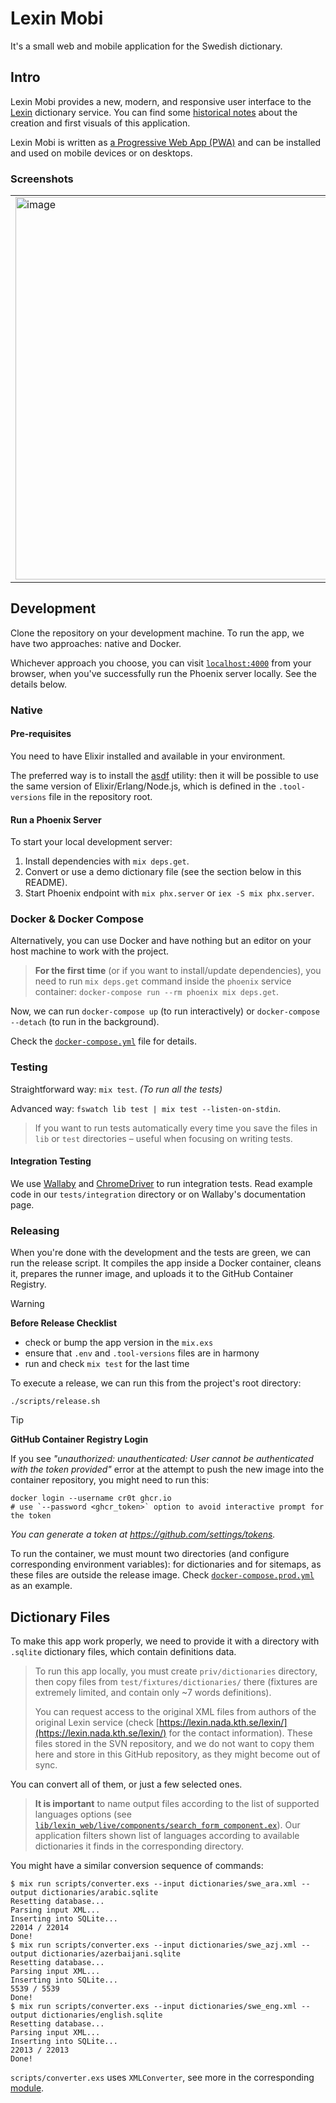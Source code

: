 # Lexin Mobi

It's a small web and mobile application for the Swedish dictionary.

## Intro

Lexin Mobi provides a new, modern, and responsive user interface to the [Lexin](http://lexin2.nada.kth.se/lexin/) dictionary service. You can find some [historical notes](docs/HISTORY.md) about the creation and first visuals of this application.

Lexin Mobi is written as [a Progressive Web App (PWA)](https://developer.mozilla.org/en-US/docs/Web/Progressive_web_apps) and can be installed and used on mobile devices or on desktops.

### Screenshots

<table>
  <tr>
    <td><img width="612" alt="image" src="https://user-images.githubusercontent.com/113878/196228786-299064e9-909a-4dac-9af3-6aebc148ef13.png"></td>
    <td><img width="612" alt="image" src="https://user-images.githubusercontent.com/113878/196228913-e5491fb7-7992-4075-bccd-a9ea58d33254.png"></td>
  </tr>
</table>

## Development

Clone the repository on your development machine. To run the app, we have two approaches: native and Docker.

Whichever approach you choose, you can visit [`localhost:4000`](http://localhost:4000) from your browser, when you've successfully run the Phoenix server locally. See the details below.

### Native

#### Pre-requisites

You need to have Elixir installed and available in your environment.

The preferred way is to install the [asdf](https://asdf-vm.com/) utility: then it will be possible to use the same version of Elixir/Erlang/Node.js, which is defined in the `.tool-versions` file in the repository root.

#### Run a Phoenix Server

To start your local development server:

1. Install dependencies with `mix deps.get`.
2. Convert or use a demo dictionary file (see the section below in this README).
3. Start Phoenix endpoint with `mix phx.server` or `iex -S mix phx.server`.

### Docker & Docker Compose

Alternatively, you can use Docker and have nothing but an editor on your host machine to work with the project.

> **For the first time** (or if you want to install/update dependencies), you need to run `mix deps.get` command inside the `phoenix` service container: `docker-compose run --rm phoenix mix deps.get`.

Now, we can run `docker-compose up` (to run interactively) or `docker-compose --detach` (to run in the background).

Check the [`docker-compose.yml`](docker-compose.yml) file for details.

### Testing

Straightforward way: `mix test`. _(To run all the tests)_

Advanced way: `fswatch lib test | mix test --listen-on-stdin`.

> If you want to run tests automatically every time you save the files in `lib` or `test` directories – useful when focusing on writing tests.

#### Integration Testing

We use [Wallaby](https://hexdocs.pm/wallaby) and [ChromeDriver](https://sites.google.com/chromium.org/driver/) to run integration tests. Read example code in our `tests/integration` directory or on Wallaby's documentation page.

### Releasing

When you're done with the development and the tests are green, we can run the release script. It compiles the app inside a Docker container, cleans it, prepares the runner image, and uploads it to the GitHub Container Registry.

> [!warning]
>
> **Before Release Checklist**
>
> - check or bump the app version in the `mix.exs`
> - ensure that `.env` and `.tool-versions` files are in harmony
> - run and check `mix test` for the last time

To execute a release, we can run this from the project's root directory:

```console
./scripts/release.sh
```

> [!tip]
>
> **GitHub Container Registry Login**
>
> If you see _"unauthorized: unauthenticated: User cannot be authenticated with the token provided"_ error at the attempt to push the new image into the container repository, you might need to run this:
>
> ```console
> docker login --username cr0t ghcr.io
> # use `--password <ghcr_token>` option to avoid interactive prompt for the token
> ```
>
> _You can generate a token at https://github.com/settings/tokens._

To run the container, we must mount two directories (and configure corresponding environment variables): for dictionaries and for sitemaps, as these files are outside the release image. Check [`docker-compose.prod.yml`](docker-compose.prod.yml) as an example.

## Dictionary Files

To make this app work properly, we need to provide it with a directory with `.sqlite` dictionary files, which contain definitions data.

> To run this app locally, you must create `priv/dictionaries` directory, then copy files from `test/fixtures/dictionaries/` there (fixtures are extremely limited, and contain only ~7 words definitions).
>
> You can request access to the original XML files from authors of the original Lexin service (check [https://lexin.nada.kth.se/lexin/](https://lexin.nada.kth.se/lexin/) for the contact information). These files stored in the SVN repository, and we do not want to copy them here and store in this GitHub repository, as they might become out of sync.

You can convert all of them, or just a few selected ones.

> **It is important** to name output files according to the list of supported languages options (see [`lib/lexin_web/live/components/search_form_component.ex`](lib/lexin_web/live/components/search_form_component.ex)). Our application filters shown list of languages according to available dictionaries it finds in the corresponding directory.

You might have a similar conversion sequence of commands:

```console
$ mix run scripts/converter.exs --input dictionaries/swe_ara.xml --output dictionaries/arabic.sqlite
Resetting database...
Parsing input XML...
Inserting into SQLite...
22014 / 22014
Done!
$ mix run scripts/converter.exs --input dictionaries/swe_azj.xml --output dictionaries/azerbaijani.sqlite
Resetting database...
Parsing input XML...
Inserting into SQLite...
5539 / 5539
Done!
$ mix run scripts/converter.exs --input dictionaries/swe_eng.xml --output dictionaries/english.sqlite
Resetting database...
Parsing input XML...
Inserting into SQLite...
22013 / 22013
Done!
```

`scripts/converter.exs` uses `XMLConverter`, see more in the corresponding [module](lib/lexin/dictionary/xml_converter.ex).
